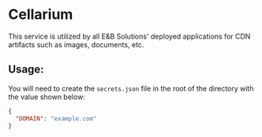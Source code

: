 # Cellarium

This service is utilized by all E&B Solutions' deployed applications for CDN artifacts such as images, documents, etc.

## Usage:

You will need to create the `secrets.json` file in the root of the directory with the value shown below:

```json
{
  "DOMAIN": "example.com"
}
```
